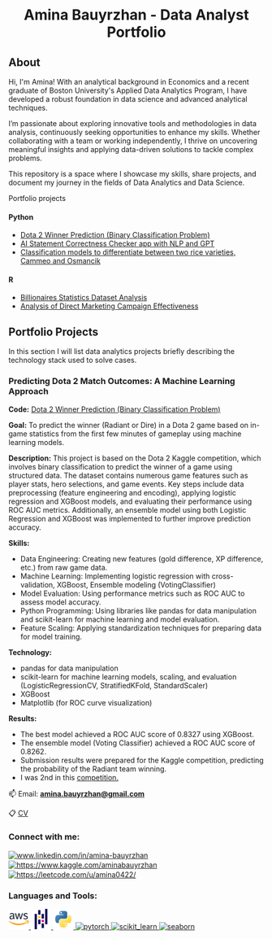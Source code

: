 <h1 align="center">Amina Bauyrzhan - Data Analyst Portfolio</h1>

## About

Hi, I'm Amina! With an analytical background in Economics and a recent graduate of Boston University's Applied Data Analytics Program, I have developed a robust foundation in data science and advanced analytical techniques.

I’m passionate about exploring innovative tools and methodologies in data analysis, continuously seeking opportunities to enhance my skills. Whether collaborating with a team or working independently, I thrive on uncovering meaningful insights and applying data-driven solutions to tackle complex problems.

This repository is a space where I showcase my skills, share projects, and document my journey in the fields of Data Analytics and Data Science.

Portfolio projects
  #### Python
  - [Dota 2 Winner Prediction (Binary Classification Problem)](https://github.com/amina042297/amina042297/blob/main/Dota_2_Binary_Classification_Kaggle.ipynb)
  - [AI Statement Correctness Checker app with NLP and GPT](https://github.com/amina042297/AI-Statement-correctness-checker/blob/main/README.md)
  - [Classification models to differentiate between two rice varieties, Cammeo and Osmancik](https://github.com/amina042297/Cammeo-and-Osmancik-Varieties/tree/main)
  #### R
  - [Billionaires Statistics Dataset Analysis](https://github.com/amina042297/Billionaires-Statistics-Dataset-Analysis)
  - [Analysis of Direct Marketing Campaign Effectiveness](https://github.com/amina042297/Analysis-of-Direct-Marketing-Campaign-Effectiveness/blob/main/README.md)
## Portfolio Projects
In this section I will list data analytics projects briefly describing the technology stack used to solve cases.

### Predicting Dota 2 Match Outcomes: A Machine Learning Approach
**Code:** [Dota 2 Winner Prediction (Binary Classification Problem)](https://github.com/amina042297/amina042297/blob/main/Dota_2_Binary_Classification_Kaggle.ipynb) 

**Goal:**
To predict the winner (Radiant or Dire) in a Dota 2 game based on in-game statistics from the first few minutes of gameplay using machine learning models.

**Description:**
This project is based on the Dota 2 Kaggle competition, which involves binary classification to predict the winner of a game using structured data. The dataset contains numerous game features such as player stats, hero selections, and game events. Key steps include data preprocessing (feature engineering and encoding), applying logistic regression and XGBoost models, and evaluating their performance using ROC AUC metrics. Additionally, an ensemble model using both Logistic Regression and XGBoost was implemented to further improve prediction accuracy.

**Skills:** 

- Data Engineering: Creating new features (gold difference, XP difference, etc.) from raw game data.
- Machine Learning: Implementing logistic regression with cross-validation, XGBoost, Ensemble modeling (VotingClassifier)
- Model Evaluation: Using performance metrics such as ROC AUC to assess model accuracy.
- Python Programming: Using libraries like pandas for data manipulation and scikit-learn for machine learning and model evaluation.
- Feature Scaling: Applying standardization techniques for preparing data for model training.

**Technology:** 

- pandas for data manipulation
- scikit-learn for machine learning models, scaling, and evaluation (LogisticRegressionCV, StratifiedKFold, StandardScaler)
- XGBoost
- Matplotlib (for ROC curve visualization)

**Results:**

- The best model achieved a ROC AUC score of 0.8327 using XGBoost.
- The ensemble model (Voting Classifier) achieved a ROC AUC score of 0.8262.
- Submission results were prepared for the Kaggle competition, predicting the probability of the Radiant team winning.
- I was 2nd in this [competition.](https://www.kaggle.com/competitions/dota-2-simplified/overview)

 
📫 Email: **amina.bauyrzhan@gmail.com**

📋 [CV](https://github.com/amina042297/amina042297/blob/main/CV_Amina.pdf)

<h3 align="left">Connect with me:</h3>
<p align="left">
<a href="https://linkedin.com/in/www.linkedin.com/in/amina-bauyrzhan" target="blank"><img align="center" src="https://raw.githubusercontent.com/rahuldkjain/github-profile-readme-generator/master/src/images/icons/Social/linked-in-alt.svg" alt="www.linkedin.com/in/amina-bauyrzhan" height="30" width="40" /></a>
<a href="https://kaggle.com/https://www.kaggle.com/aminabauyrzhan" target="blank"><img align="center" src="https://raw.githubusercontent.com/rahuldkjain/github-profile-readme-generator/master/src/images/icons/Social/kaggle.svg" alt="https://www.kaggle.com/aminabauyrzhan" height="30" width="40" /></a>
<a href="https://www.leetcode.com/https://leetcode.com/u/amina0422/" target="blank"><img align="center" src="https://raw.githubusercontent.com/rahuldkjain/github-profile-readme-generator/master/src/images/icons/Social/leet-code.svg" alt="https://leetcode.com/u/amina0422/" height="30" width="40" /></a>
</p>

<h3 align="left">Languages and Tools:</h3>
<p align="left"> <a href="https://aws.amazon.com" target="_blank" rel="noreferrer"> <img src="https://raw.githubusercontent.com/devicons/devicon/master/icons/amazonwebservices/amazonwebservices-original-wordmark.svg" alt="aws" width="40" height="40"/> </a> <a href="https://pandas.pydata.org/" target="_blank" rel="noreferrer"> <img src="https://raw.githubusercontent.com/devicons/devicon/2ae2a900d2f041da66e950e4d48052658d850630/icons/pandas/pandas-original.svg" alt="pandas" width="40" height="40"/> </a> <a href="https://www.python.org" target="_blank" rel="noreferrer"> <img src="https://raw.githubusercontent.com/devicons/devicon/master/icons/python/python-original.svg" alt="python" width="40" height="40"/> </a> <a href="https://pytorch.org/" target="_blank" rel="noreferrer"> <img src="https://www.vectorlogo.zone/logos/pytorch/pytorch-icon.svg" alt="pytorch" width="40" height="40"/> </a> <a href="https://scikit-learn.org/" target="_blank" rel="noreferrer"> <img src="https://upload.wikimedia.org/wikipedia/commons/0/05/Scikit_learn_logo_small.svg" alt="scikit_learn" width="40" height="40"/> </a> <a href="https://seaborn.pydata.org/" target="_blank" rel="noreferrer"> <img src="https://seaborn.pydata.org/_images/logo-mark-lightbg.svg" alt="seaborn" width="40" height="40"/> </a> </p>
